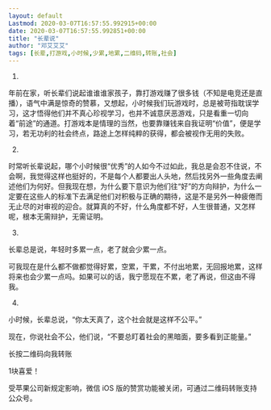 ```yaml
---
layout: default
Lastmod: 2020-03-07T16:57:55.992915+00:00
date: 2020-03-07T16:57:55.992851+00:00
title: "长辈说"
author: "邓艾艾艾"
tags: [长辈,打游戏,小时候,少累,地累,二维码,转账,社会]
---
```


1.

年前在家，听长辈们说起谁谁谁家孩子，靠打游戏赚了很多钱（不知是电竞还是直播），语气中满是惊奇的赞慕，又想起，小时候我们玩游戏时，总是被苛指耽误学习，这才悟得他们并不真心珍视学习，也并不诚意厌恶游戏，只是看重一切向着“前途”的通道。打游戏本是情理的当然，也要靠赚钱来自我证明“价值”，便是学习，若无功利的社会终点，路途上怎样纯粹的获得，都会被视作无用的失败。

2.

时常听长辈说起，哪个小时候很“优秀”的人如今不过如此，我总是会忍不住说，不会啊，我觉得这样也挺好的，不是每个人都要出人头地，然后找另外一些角度去阐述他们为何好。但我现在想，为什么要下意识为他们往“好”的方向辩护，为什么一定要在这些人的标准下去满足他们对积极与正确的期待，这是不是另外一种疲倦而无止尽的对审视的迎合。就算真的不好，什么角度都不好，人生很普通，又怎样呢，根本无需辩护，无需证明。

3.

长辈总是说，年轻时多累一点，老了就会少累一点。

可我现在是什么都不做都觉得好累，空累，干累，不付出地累，无回报地累，这样将来也会少累一点吗。如果可以的话，我宁愿现在不累，老了再说，但这由不得我。

4.

小时候，长辈总说，“你太天真了，这个社会就是这样不公平。”

现在，你说社会不公，他们说，“不要总盯着社会的黑暗面，要多看到正能量。”

长按二维码向我转账

1块喜爱！

受苹果公司新规定影响，微信 iOS 版的赞赏功能被关闭，可通过二维码转账支持公众号。

